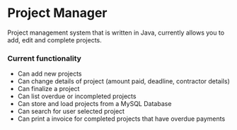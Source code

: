 # Project Manager
Project management system that is written in Java, currently allows you to add, edit and complete projects.

### Current functionality
* Can add new projects
* Can change details of project (amount paid, deadline, contractor details)
* Can finalize a project
* Can list overdue or incompleted projects
* Can store and load projects from a MySQL Database
* Can search for user selected project
* Can print a invoice for completed projects that have overdue payments
